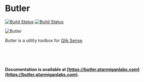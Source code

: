 # Butler

[![Build Status](https://travis-ci.com/ptarmiganlabs/butler.svg?branch=master)](https://travis-ci.com/ptarmiganlabs/butler)
[![Build Status](https://cloud.drone.io/api/badges/ptarmiganlabs/butler/status.svg)](https://cloud.drone.io/ptarmiganlabs/butler)

![Butler](icon.png)  

Butler is a utility toolbox for [Qlik Sense](https://www.qlik.com/us/products/qlik-sense).

<br>
<br>
<br>

**Documentation is available at [https://butler.ptarmiganlabs.com](https://butler.ptarmiganlabs.com).**
